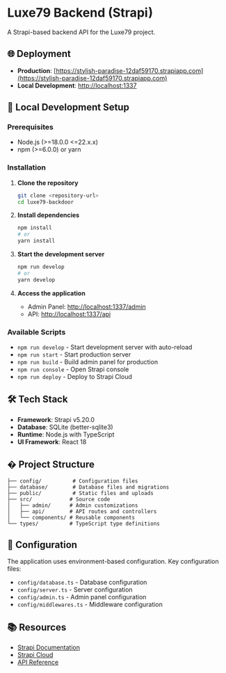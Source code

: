 # Luxe79 Backend (Strapi)

A Strapi-based backend API for the Luxe79 project.

## 🌐 Deployment

- **Production**: [https://stylish-paradise-12daf59170.strapiapp.com](https://stylish-paradise-12daf59170.strapiapp.com)
- **Local Development**: [http://localhost:1337](http://localhost:1337)

## 🚀 Local Development Setup

### Prerequisites

- Node.js (>=18.0.0 <=22.x.x)
- npm (>=6.0.0) or yarn

### Installation

1. **Clone the repository**

   ```bash
   git clone <repository-url>
   cd luxe79-backdoor
   ```

2. **Install dependencies**

   ```bash
   npm install
   # or
   yarn install
   ```

3. **Start the development server**

   ```bash
   npm run develop
   # or
   yarn develop
   ```

4. **Access the application**
   - Admin Panel: [http://localhost:1337/admin](http://localhost:1337/admin)
   - API: [http://localhost:1337/api](http://localhost:1337/api)

### Available Scripts

- `npm run develop` - Start development server with auto-reload
- `npm run start` - Start production server
- `npm run build` - Build admin panel for production
- `npm run console` - Open Strapi console
- `npm run deploy` - Deploy to Strapi Cloud

## 🛠️ Tech Stack

- **Framework**: Strapi v5.20.0
- **Database**: SQLite (better-sqlite3)
- **Runtime**: Node.js with TypeScript
- **UI Framework**: React 18

## � Project Structure

```
├── config/          # Configuration files
├── database/        # Database files and migrations
├── public/          # Static files and uploads
├── src/            # Source code
│   ├── admin/      # Admin customizations
│   ├── api/        # API routes and controllers
│   └── components/ # Reusable components
└── types/          # TypeScript type definitions
```

## 🔧 Configuration

The application uses environment-based configuration. Key configuration files:

- `config/database.ts` - Database configuration
- `config/server.ts` - Server configuration
- `config/admin.ts` - Admin panel configuration
- `config/middlewares.ts` - Middleware configuration

## 📚 Resources

- [Strapi Documentation](https://docs.strapi.io)
- [Strapi Cloud](https://cloud.strapi.io)
- [API Reference](https://docs.strapi.io/dev-docs/api/rest)
